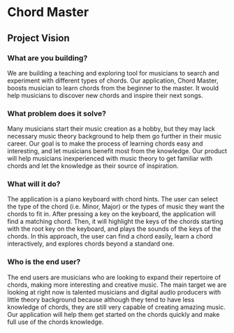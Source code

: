 # Chord Master

## Project Vision

### What are you building? 

We are building a teaching and exploring tool for musicians to search and experiment with different types of chords. Our application, Chord Master, boosts musician to learn chords from the beginner to the master. It would help musicians to discover new chords and inspire their next songs. 

### What problem does it solve?

Many musicians start their music creation as a hobby, but they may lack necessary music theory background to help them go further in their music career. Our goal is to make the process of learning chords easy and interesting, and let musicians benefit most from the knowledge. Our product will help musicians inexperienced with music theory to get familiar with chords and let the knowledge as their source of inspiration.

### What will it do?

The application is a piano keyboard with chord hints. The user can select the type of the chord (i.e. Minor, Major) or the types of music they want the chords to fit in. After pressing a key on the keyboard, the application will find a matching chord. Then, it will highlight the keys of the chords starting with the root key on the keyboard, and plays the sounds of the keys of the chords. In this approach, the user can find a chord easily, learn a chord interactively, and explores chords beyond a standard one.

### Who is the end user?

The end users are musicians who are looking to expand their repertoire of chords, making more interesting and creative music.  The main target we are looking at right now is talented musicians and digital audio producers with little theory background because although they tend to have less knowledge of chords, they are still very capable of creating amazing music. Our application will help them get started on the chords quickly and make full use of the chords knowledge.
